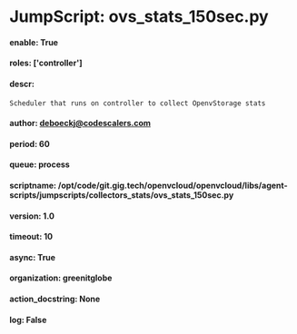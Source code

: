
# JumpScript: ovs_stats_150sec.py
        
#### enable: True
#### roles: ['controller']
#### descr: 
```
Scheduler that runs on controller to collect OpenvStorage stats

```
#### author: deboeckj@codescalers.com
#### period: 60
#### queue: process
#### scriptname: /opt/code/git.gig.tech/openvcloud/openvcloud/libs/agent-scripts/jumpscripts/collectors_stats/ovs_stats_150sec.py
#### version: 1.0
#### timeout: 10
#### async: True
#### organization: greenitglobe
#### action_docstring: None
#### log: False